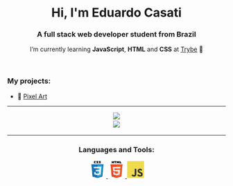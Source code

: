 <h1 align="center">Hi, I'm Eduardo Casati</h1>
<h3 align="center">A full stack web developer student from Brazil</h3>
<p align="center">I’m currently learning <strong>JavaScript</strong>, <strong>HTML</strong> and <strong>CSS</strong> at <a href="https://www.betrybe.com/" target="_blank">Trybe</a> 🚀</p>
<p align="right" style="font-size:8px;">
  <a href="" target="_blank"><img src="https://user-images.githubusercontent.com/2211052/98807855-935d1500-241b-11eb-9f38-a9e17e9bd1b0.png" width="16" height="16"></a>
  <a href="#" target="_blank"><img src="https://cdn-icons-png.flaticon.com/512/174/174857.png" width="16" height="16"></a>
</p>

### My projects:
- 👾 [Pixel Art](https://eduardocasati.github.io/pixels-art/)

***
<p align="center"><a href="https://github.com/eduardocasati/github-readme-stats" target="_blank">
<img src="https://github-readme-stats.vercel.app/api/top-langs/?username=eduardocasati&layout=compact&theme=transparent" width="450">
</a>
  <br>
<img src="https://github-readme-stats.vercel.app/api?username=eduardocasati&show_icons=true&theme=transparent" width="450">
</p>

***

<h3 align="center">Languages and Tools:</h3>
<p align="center"> <a href="https://www.w3schools.com/css/" target="_blank" rel="noreferrer"> <img src="https://raw.githubusercontent.com/devicons/devicon/master/icons/css3/css3-original-wordmark.svg" alt="css3" width="40" height="40"/> </a> <a href="https://www.w3.org/html/" target="_blank" rel="noreferrer"> <img src="https://raw.githubusercontent.com/devicons/devicon/master/icons/html5/html5-original-wordmark.svg" alt="html5" width="40" height="40"/> </a> <a href="https://developer.mozilla.org/en-US/docs/Web/JavaScript" target="_blank" rel="noreferrer"> <img src="https://raw.githubusercontent.com/devicons/devicon/master/icons/javascript/javascript-original.svg" alt="javascript" width="40" height="40"/> </a> </p>
